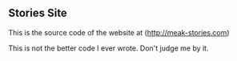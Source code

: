 ## Stories Site

This is the source code of the website at (http://meak-stories.com)

This is not the better code I ever wrote. Don't judge me by it.